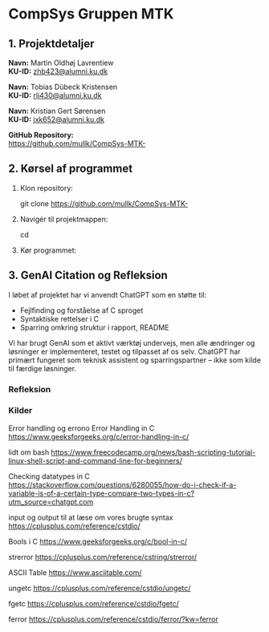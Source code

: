 # CompSys Gruppen MTK

## 1. Projektdetaljer

**Navn:** Martin Oldhøj Lavrentiew  
**KU-ID:** zhb423@alumni.ku.dk

**Navn:** Tobias Dübeck Kristensen  
**KU-ID:** rlj430@alumni.ku.dk

**Navn:** Kristian Gert Sørensen  
**KU-ID:** jxk652@alumni.ku.dk

**GitHub Repository:**  
https://github.com/mullk/CompSys-MTK-

## 2. Kørsel af programmet

1. Klon repository:

   git clone https://github.com/mullk/CompSys-MTK-


2. Navigér til projektmappen:

   cd 


3. Kør programmet:




## 3. GenAI Citation og Refleksion

I løbet af projektet har vi anvendt ChatGPT som en støtte til:

- Fejlfinding og forståelse af C sproget
- Syntaktiske rettelser i C
- Sparring omkring struktur i rapport, README

Vi har brugt GenAI som et aktivt værktøj undervejs, men alle ændringer og løsninger er implementeret, testet og tilpasset af os selv. ChatGPT har primært fungeret som teknisk assistent og sparringspartner – ikke som kilde til færdige løsninger.

### Refleksion


### Kilder 

Error handling og errono
Error Handling in C
https://www.geeksforgeeks.org/c/error-handling-in-c/

lidt om bash
https://www.freecodecamp.org/news/bash-scripting-tutorial-linux-shell-script-and-command-line-for-beginners/

Checking datatypes in C
https://stackoverflow.com/questions/6280055/how-do-i-check-if-a-variable-is-of-a-certain-type-compare-two-types-in-c?utm_source=chatgpt.com

input og output
til at læse om vores brugte syntax
https://cplusplus.com/reference/cstdio/

Bools i C
https://www.geeksforgeeks.org/c/bool-in-c/

strerror
https://cplusplus.com/reference/cstring/strerror/

ASCII Table
https://www.asciitable.com/

ungetc
https://cplusplus.com/reference/cstdio/ungetc/

fgetc
https://cplusplus.com/reference/cstdio/fgetc/

ferror
https://cplusplus.com/reference/cstdio/ferror/?kw=ferror


